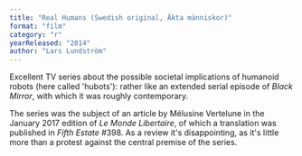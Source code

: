 ```yaml
---
title: "Real Humans (Swedish original, Äkta människor)"
format: "film"
category: "r"
yearReleased: "2014"
author: "Lars Lundström"
---
```

Excellent TV series about the possible societal implications of humanoid robots (here called 'hubots'): rather like an extended serial episode of _Black Mirror_, with which it was roughly contemporary.

The series was the subject of an article by Mélusine Vertelune in the January 2017 edition of _Le Monde Libertaire_, of which a translation was published in _Fifth Estate_ #398. As a review it's disappointing, as it's little more than a protest against 
the central premise of the series.

